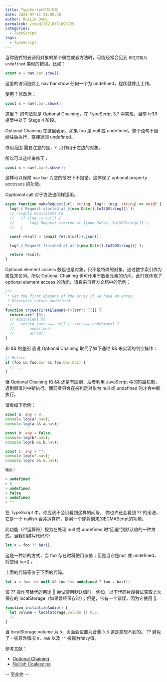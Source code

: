 ```yaml
---
title: TypeScript中的问号
date: 2021-07-11 21:05:38
author: RuiLin Dong
permalink: /read/20210711093729
categories:
  - TypeScript
tags:
  - TypeScript
---
```

当你链式的去调用对象的某个属性或者方法时，可能经常会见到 `属性可能为 undefined` 类似的错误。比如：
```TypeScript
const x = nav.bar.show();
```
<!-- more -->
这里的访问链路上 nav bar show 任何一个为 undefined，程序就停止工作。

使用 ? 修改后：
```TypeScript
const x = nav?.bar.show();
```
这里 ?. 的句法就是 Optional Chaining，在 TypeScript 3.7 中实现，目前 tc39 提案中处于 Stage 4 阶段。

Optional Chaining 在这里表示，如果 foo 是 null 或 undefined，整个语句不继续往后执行，直接返回 undefined。

作用范围
需要注意的是，?. 只作用于左边的对象。

所以可以这样来修正：
```TypeScript
const x = nav?.bar?.show();
```
这样可以保障 nav bar 为空的情况下不报错。这体现了 optional property accesses 的功能。

Opptoinal call
对于方法也同样适用。
```TypeScript
async function makeRequest(url: string, log?: (msg: string) => void) {
  log?.(`Request started at ${new Date().toISOString()}`);
  // roughly equivalent to
  //   if (log != null) {
  //       log(`Request started at ${new Date().toISOString()}`);
  //   }

  const result = (await fetch(url)).json();

  log?.(`Request finished at at ${new Date().toISOString()}`);

  return result;
}
```
Optional element access
数组也是对象，只不是特殊的对象，通过数字索引作为属性来访问。所以 Optional Chaining 也可作用于数组元素的访问，此时就体现了 optional element access 的功能，请看来自官方文档中的示例：
```TypeScript
/**
 * Get the first element of the array if we have an array.
 * Otherwise return undefined.
 */
function tryGetFirstElement<T>(arr?: T[]) {
  return arr?.[0];
  // equivalent to
  //   return (arr === null || arr === undefined) ?
  //       undefined :
  //       arr[0];
}
```
和 && 的差别
虽说 Optional Chaining 取代了如下通过 && 来实现的判空操作：
```TypeScript
// Before
if (foo && foo.bar && foo.bar.baz) {
  // ...
}
```
但 Optional Chaining 和 && 还是有区别，后者利用 JavaScript 中的短路机制，遇到假值时中断执行。而前者只会在被判定对象为 null 或 undefined 时才会中断执行。

请看如下示例：
```TypeScript
const a: any = 0;
console.log(a?.nav);
console.log(a && a.nav);

const b: any = false;
console.log(b?.nav);
console.log(b && b.nav);

const c: any = "";
console.log(c?.nav);
console.log(c && c.nav);
 
输出：

> undefined
> 0
> undefined
> false
> undefined
> ""
```
 
在 TypeScript 中，你应该不会只看到这样的问号， 你也许还会看到 ?? 的用法，它是一个 nullish 合并运算符，是另一个即将到来的ECMAScript的功能。

此功能（??运算符）视为在处理 null 或 undefined 时“回退”到默认值的一种方式。当我们编写代码时:
```TypeSCript
let x = foo ?? bar();
```
这是一种新的方式，当 foo 存在时将使用该值；但是当它是null 或 undefined，将使用 bar() 。

上面的代码等价于下面的代码。
```TypeScript
let x = foo !== null && foo !== undefined ? foo : bar();
```
该 ?? 操作可替代的用途 || 尝试使用默认值时。例如，以下代码片段尝试获取上次保存的 localStorage（如果曾经保存过）；但是，它有一个错误，因为它使用 ||.
```TypeScript
function initializeAudio() {
  let volume = localStorage.volume || 0.5;
  // ...
}
```
当 localStorage.volume 为 `0`，页面会设置为音量 `0.5` 这是意想不到的。 ?? 避免了一些意外情况 `0`，`NaN` 以及 `""` 被视为falsy值。

参考文献：
- [Optional Chaining](https://www.typescriptlang.org/docs/handbook/release-notes/typescript-3-7.html#optional-chaining)
- [Nullish Coalescing](https://www.typescriptlang.org/docs/handbook/release-notes/typescript-3-7.html#nullish-coalescing)

-- 至此完 --